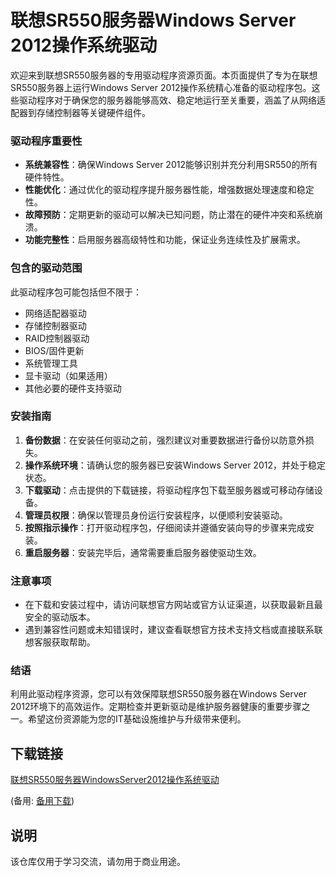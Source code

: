 # 联想SR550服务器Windows Server 2012操作系统驱动

欢迎来到联想SR550服务器的专用驱动程序资源页面。本页面提供了专为在联想SR550服务器上运行Windows Server 2012操作系统精心准备的驱动程序包。这些驱动程序对于确保您的服务器能够高效、稳定地运行至关重要，涵盖了从网络适配器到存储控制器等关键硬件组件。

### 驱动程序重要性

- **系统兼容性**：确保Windows Server 2012能够识别并充分利用SR550的所有硬件特性。
- **性能优化**：通过优化的驱动程序提升服务器性能，增强数据处理速度和稳定性。
- **故障预防**：定期更新的驱动可以解决已知问题，防止潜在的硬件冲突和系统崩溃。
- **功能完整性**：启用服务器高级特性和功能，保证业务连续性及扩展需求。

### 包含的驱动范围

此驱动程序包可能包括但不限于：
- 网络适配器驱动
- 存储控制器驱动
- RAID控制器驱动
- BIOS/固件更新
- 系统管理工具
- 显卡驱动（如果适用）
- 其他必要的硬件支持驱动

### 安装指南

1. **备份数据**：在安装任何驱动之前，强烈建议对重要数据进行备份以防意外损失。
2. **操作系统环境**：请确认您的服务器已安装Windows Server 2012，并处于稳定状态。
3. **下载驱动**：点击提供的下载链接，将驱动程序包下载至服务器或可移动存储设备。
4. **管理员权限**：确保以管理员身份运行安装程序，以便顺利安装驱动。
5. **按照指示操作**：打开驱动程序包，仔细阅读并遵循安装向导的步骤来完成安装。
6. **重启服务器**：安装完毕后，通常需要重启服务器使驱动生效。

### 注意事项

- 在下载和安装过程中，请访问联想官方网站或官方认证渠道，以获取最新且最安全的驱动版本。
- 遇到兼容性问题或未知错误时，建议查看联想官方技术支持文档或直接联系联想客服获取帮助。

### 结语

利用此驱动程序资源，您可以有效保障联想SR550服务器在Windows Server 2012环境下的高效运作。定期检查并更新驱动是维护服务器健康的重要步骤之一。希望这份资源能为您的IT基础设施维护与升级带来便利。

## 下载链接
[联想SR550服务器WindowsServer2012操作系统驱动](https://pan.quark.cn/s/c19acf3f384b) 

(备用: [备用下载](https://pan.baidu.com/s/1iw6YWVw3akivBesCtlhTSw?pwd=1234))

## 说明

该仓库仅用于学习交流，请勿用于商业用途。
